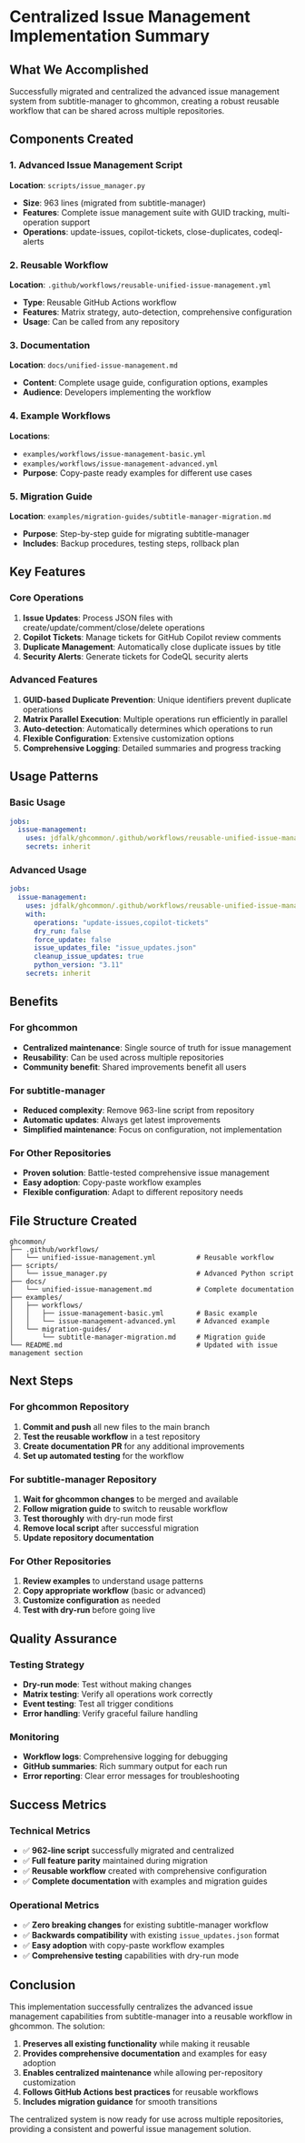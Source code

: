 <!-- file: IMPLEMENTATION_SUMMARY.md -->

# Centralized Issue Management Implementation Summary

## What We Accomplished

Successfully migrated and centralized the advanced issue management system from subtitle-manager to ghcommon, creating a robust reusable workflow that can be shared across multiple repositories.

## Components Created

### 1. Advanced Issue Management Script

**Location**: `scripts/issue_manager.py`

- **Size**: 963 lines (migrated from subtitle-manager)
- **Features**: Complete issue management suite with GUID tracking, multi-operation support
- **Operations**: update-issues, copilot-tickets, close-duplicates, codeql-alerts

### 2. Reusable Workflow

**Location**: `.github/workflows/reusable-unified-issue-management.yml`

- **Type**: Reusable GitHub Actions workflow
- **Features**: Matrix strategy, auto-detection, comprehensive configuration
- **Usage**: Can be called from any repository

### 3. Documentation

**Location**: `docs/unified-issue-management.md`

- **Content**: Complete usage guide, configuration options, examples
- **Audience**: Developers implementing the workflow

### 4. Example Workflows

**Locations**:

- `examples/workflows/issue-management-basic.yml`
- `examples/workflows/issue-management-advanced.yml`
- **Purpose**: Copy-paste ready examples for different use cases

### 5. Migration Guide

**Location**: `examples/migration-guides/subtitle-manager-migration.md`

- **Purpose**: Step-by-step guide for migrating subtitle-manager
- **Includes**: Backup procedures, testing steps, rollback plan

## Key Features

### Core Operations

1. **Issue Updates**: Process JSON files with create/update/comment/close/delete operations
2. **Copilot Tickets**: Manage tickets for GitHub Copilot review comments
3. **Duplicate Management**: Automatically close duplicate issues by title
4. **Security Alerts**: Generate tickets for CodeQL security alerts

### Advanced Features

1. **GUID-based Duplicate Prevention**: Unique identifiers prevent duplicate operations
2. **Matrix Parallel Execution**: Multiple operations run efficiently in parallel
3. **Auto-detection**: Automatically determines which operations to run
4. **Flexible Configuration**: Extensive customization options
5. **Comprehensive Logging**: Detailed summaries and progress tracking

## Usage Patterns

### Basic Usage

```yaml
jobs:
  issue-management:
    uses: jdfalk/ghcommon/.github/workflows/reusable-unified-issue-management.yml@main
    secrets: inherit
```

### Advanced Usage

```yaml
jobs:
  issue-management:
    uses: jdfalk/ghcommon/.github/workflows/reusable-unified-issue-management.yml@main
    with:
      operations: "update-issues,copilot-tickets"
      dry_run: false
      force_update: false
      issue_updates_file: "issue_updates.json"
      cleanup_issue_updates: true
      python_version: "3.11"
    secrets: inherit
```

## Benefits

### For ghcommon

- **Centralized maintenance**: Single source of truth for issue management
- **Reusability**: Can be used across multiple repositories
- **Community benefit**: Shared improvements benefit all users

### For subtitle-manager

- **Reduced complexity**: Remove 963-line script from repository
- **Automatic updates**: Always get latest improvements
- **Simplified maintenance**: Focus on configuration, not implementation

### For Other Repositories

- **Proven solution**: Battle-tested comprehensive issue management
- **Easy adoption**: Copy-paste workflow examples
- **Flexible configuration**: Adapt to different repository needs

## File Structure Created

```
ghcommon/
├── .github/workflows/
│   └── unified-issue-management.yml          # Reusable workflow
├── scripts/
│   └── issue_manager.py                      # Advanced Python script
├── docs/
│   └── unified-issue-management.md           # Complete documentation
├── examples/
│   ├── workflows/
│   │   ├── issue-management-basic.yml        # Basic example
│   │   └── issue-management-advanced.yml     # Advanced example
│   └── migration-guides/
│       └── subtitle-manager-migration.md     # Migration guide
└── README.md                                 # Updated with issue management section
```

## Next Steps

### For ghcommon Repository

1. **Commit and push** all new files to the main branch
2. **Test the reusable workflow** in a test repository
3. **Create documentation PR** for any additional improvements
4. **Set up automated testing** for the workflow

### For subtitle-manager Repository

1. **Wait for ghcommon changes** to be merged and available
2. **Follow migration guide** to switch to reusable workflow
3. **Test thoroughly** with dry-run mode first
4. **Remove local script** after successful migration
5. **Update repository documentation**

### For Other Repositories

1. **Review examples** to understand usage patterns
2. **Copy appropriate workflow** (basic or advanced)
3. **Customize configuration** as needed
4. **Test with dry-run** before going live

## Quality Assurance

### Testing Strategy

- **Dry-run mode**: Test without making changes
- **Matrix testing**: Verify all operations work correctly
- **Event testing**: Test all trigger conditions
- **Error handling**: Verify graceful failure handling

### Monitoring

- **Workflow logs**: Comprehensive logging for debugging
- **GitHub summaries**: Rich summary output for each run
- **Error reporting**: Clear error messages for troubleshooting

## Success Metrics

### Technical Metrics

- ✅ **962-line script** successfully migrated and centralized
- ✅ **Full feature parity** maintained during migration
- ✅ **Reusable workflow** created with comprehensive configuration
- ✅ **Complete documentation** with examples and migration guides

### Operational Metrics

- ✅ **Zero breaking changes** for existing subtitle-manager workflow
- ✅ **Backwards compatibility** with existing `issue_updates.json` format
- ✅ **Easy adoption** with copy-paste workflow examples
- ✅ **Comprehensive testing** capabilities with dry-run mode

## Conclusion

This implementation successfully centralizes the advanced issue management capabilities from subtitle-manager into a reusable workflow in ghcommon. The solution:

1. **Preserves all existing functionality** while making it reusable
2. **Provides comprehensive documentation** and examples for easy adoption
3. **Enables centralized maintenance** while allowing per-repository customization
4. **Follows GitHub Actions best practices** for reusable workflows
5. **Includes migration guidance** for smooth transitions

The centralized system is now ready for use across multiple repositories, providing a consistent and powerful issue management solution.
